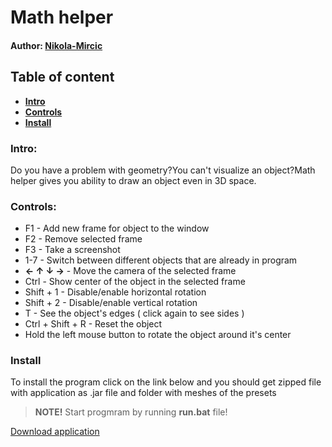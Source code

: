 # Math helper
#### Author: [Nikola-Mircic](https://github.com/Nikola-Mircic)

## Table of content
  - **[Intro](#intro)**
  - **[Controls](#controls)**
  - **[Install](#install)**

### Intro:
Do you have a problem with geometry?You can't visualize an object?Math helper gives you ability to draw an object even in 3D space.

### Controls:
  - F1 - Add new frame for object to the window
  - F2 - Remove selected frame
  - F3 - Take a screenshot
  - 1-7 - Switch between different objects that are already in program
  - **← ↑ ↓ →** - Move the camera of the selected frame
  - Ctrl - Show center of the object in the selected frame
  - Shift + 1 - Disable/enable horizontal rotation
  - Shift + 2 - Disable/enable vertical rotation
  - T - See the object's edges ( click again to see sides )
  - Ctrl + Shift + R - Reset the object
  - Hold the left mouse button to rotate the object around it's center 

### Install
To install the program click on the link below and you should get zipped file with application as .jar file and folder with meshes 
of the presets

> **NOTE!** Start progmram by running **run.bat** file!

<a href="https://github.com/Nikola-Mircic/math-helper/raw/ui-design/demo.zip">Download application</a>

